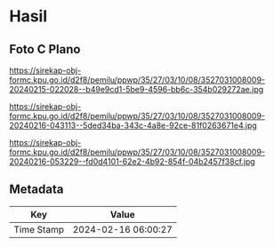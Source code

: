 # Hasil

## Foto C Plano

https://sirekap-obj-formc.kpu.go.id/d2f8/pemilu/ppwp/35/27/03/10/08/3527031008009-20240215-022028--b49e9cd1-5be9-4596-bb6c-354b029272ae.jpg

https://sirekap-obj-formc.kpu.go.id/d2f8/pemilu/ppwp/35/27/03/10/08/3527031008009-20240216-043113--5ded34ba-343c-4a8e-92ce-81f0263671e4.jpg

https://sirekap-obj-formc.kpu.go.id/d2f8/pemilu/ppwp/35/27/03/10/08/3527031008009-20240216-053229--fd0d4101-62e2-4b92-854f-04b2457f38cf.jpg


## Metadata

| Key        | Value               |
| ---------- | ------------------- |
| Time Stamp | 2024-02-16 06:00:27 |



